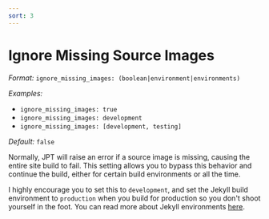 ```yaml
---
sort: 3
---
```


# Ignore Missing Source Images

*Format:* `ignore_missing_images: (boolean|environment|environments)`

*Examples:* 
  - `ignore_missing_images: true`
  - `ignore_missing_images: development`
  - `ignore_missing_images: [development, testing]`

*Default:* `false`

Normally, JPT will raise an error if a source image is missing, causing the
entire site build to fail. This setting allows you to bypass this behavior and
continue the build, either for certain build environments or all the time. 

I highly encourage you to set this to `development`, and set the Jekyll build
environment to `production` when you build for production so you don't shoot
yourself in the foot. You can read more about Jekyll environments
[here](https://jekyllrb.com/docs/configuration/environments/).
